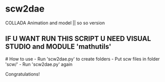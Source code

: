 # scw2dae
COLLADA Animation and model || so so version
## IF U WANT RUN THIS SCRIPT U NEED VISUAL STUDIO and MODULE 'mathutils'

<p># How to use
- Run 'scw2dae.py' to create folders
- Put scw files in folder 'scw/'
- Run 'scw2dae.py' again</p>

<p>Congratulations!</p>
